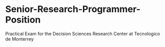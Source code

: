 # Senior-Research-Programmer-Position
Practical Exam for the Decision Sciences Research Center at Tecnologico de Monterrey
